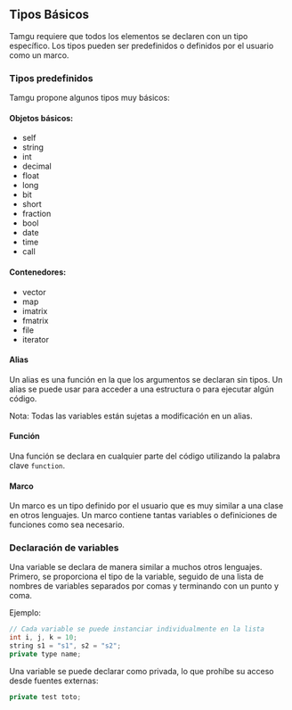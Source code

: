 ## Tipos Básicos

Tamgu requiere que todos los elementos se declaren con un tipo específico. Los tipos pueden ser predefinidos o definidos por el usuario como un marco.

### Tipos predefinidos

Tamgu propone algunos tipos muy básicos:

#### Objetos básicos:
- self
- string
- int
- decimal
- float
- long
- bit
- short
- fraction
- bool
- date
- time
- call

#### Contenedores:
- vector
- map
- imatrix
- fmatrix
- file
- iterator

#### Alias
Un alias es una función en la que los argumentos se declaran sin tipos. Un alias se puede usar para acceder a una estructura o para ejecutar algún código.

Nota: Todas las variables están sujetas a modificación en un alias.

#### Función
Una función se declara en cualquier parte del código utilizando la palabra clave `function`.

#### Marco
Un marco es un tipo definido por el usuario que es muy similar a una clase en otros lenguajes. Un marco contiene tantas variables o definiciones de funciones como sea necesario.

### Declaración de variables
Una variable se declara de manera similar a muchos otros lenguajes. Primero, se proporciona el tipo de la variable, seguido de una lista de nombres de variables separados por comas y terminando con un punto y coma.

Ejemplo:
```cpp
// Cada variable se puede instanciar individualmente en la lista
int i, j, k = 10;
string s1 = "s1", s2 = "s2";
private type name;
```

Una variable se puede declarar como privada, lo que prohíbe su acceso desde fuentes externas:
```cpp
private test toto;
```